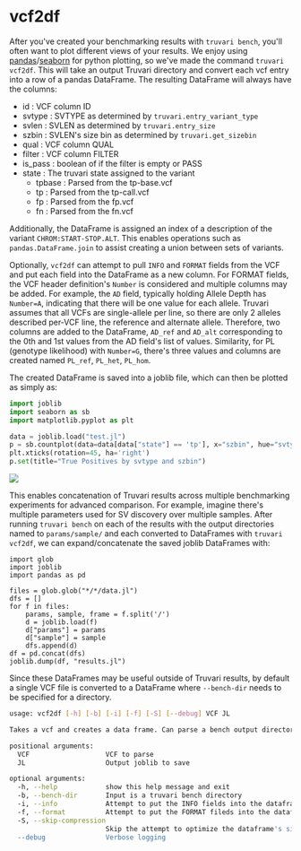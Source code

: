 # vcf2df

After you've created your benchmarking results with `truvari bench`, you'll often want to plot different views of your results. We enjoy using [pandas](https://pandas.pydata.org/)/[seaborn](https://seaborn.pydata.org/) for python plotting, so we've made the command `truvari vcf2df`. This will take an output Truvari directory and convert each vcf entry into a row of a pandas DataFrame. The resulting DataFrame will always have the columns:
* id : VCF column ID
* svtype : SVTYPE as determined by `truvari.entry_variant_type`
* svlen : SVLEN as determined by `truvari.entry_size`
* szbin : SVLEN's size bin as determined by `truvari.get_sizebin`
* qual : VCF column QUAL
* filter : VCF column FILTER
* is_pass : boolean of if the filter is empty or PASS
* state : The truvari state assigned to the variant 
    * tpbase : Parsed from the tp-base.vcf
    * tp : Parsed from the tp-call.vcf
    * fp : Parsed from the fp.vcf
    * fn : Parsed from the fn.vcf

Additionally, the DataFrame is assigned an index of a description of the variant `CHROM:START-STOP.ALT`. This enables operations such as `pandas.DataFrame.join` to assist creating a union between sets of variants. 

Optionally, `vcf2df` can attempt to pull `INFO` and `FORMAT` fields from the VCF and put each field into the DataFrame as a new column. For FORMAT fields, the VCF header definition's `Number` is considered and multiple columns may be added. For example, the `AD` field, typically holding Allele Depth has `Number=A`, indicating that there will be one value for each allele. Truvari assumes that all VCFs are single-allele per line, so there are only 2 alleles described per-VCF line, the reference and alternate allele. Therefore, two columns are added to the DataFrame, `AD_ref` and `AD_alt` corresponding to the 0th and 1st values from the AD field's list of values. Similarity, for PL (genotype likelihood) with `Number=G`, there's three values and columns are created named `PL_ref`, `PL_het`, `PL_hom`. 

The created DataFrame is saved into a joblib file, which can then be plotted as simply as:
```python
import joblib
import seaborn as sb
import matplotlib.pyplot as plt

data = joblib.load("test.jl")
p = sb.countplot(data=data[data["state"] == 'tp'], x="szbin", hue="svtype", hue_order=["DEL", "INS"])
plt.xticks(rotation=45, ha='right')
p.set(title="True Positives by svtype and szbin")
```
![](https://github.com/spiralgenetics/truvari/blob/develop/imgs/truv2df_example.png)

This enables concatenation of Truvari results across multiple benchmarking experiments for advanced comparison. For example, imagine there's multiple parameters used for SV discovery over multiple samples. After running `truvari bench` on each of the results with the output directories named to `params/sample/` and each converted to DataFrames with `truvari vcf2df`, we can expand/concatenate the saved joblib DataFrames with:

```
import glob
import joblib
import pandas as pd

files = glob.glob("*/*/data.jl")
dfs = []
for f in files:
    params, sample, frame = f.split('/')
    d = joblib.load(f)
    d["params"] = params
    d["sample"] = sample
    dfs.append(d)
df = pd.concat(dfs)
joblib.dump(df, "results.jl")
```

Since these DataFrames may be useful outside of Truvari results, by default a single VCF file is converted to a DataFrame where `--bench-dir` needs to be specified for a directory.

```bash
usage: vcf2df [-h] [-b] [-i] [-f] [-S] [--debug] VCF JL

Takes a vcf and creates a data frame. Can parse a bench output directory

positional arguments:
  VCF                   VCF to parse
  JL                    Output joblib to save

optional arguments:
  -h, --help            show this help message and exit
  -b, --bench-dir       Input is a truvari bench directory
  -i, --info            Attempt to put the INFO fields into the dataframe
  -f, --format          Attempt to put the FORMAT fileds into the dataframe
  -S, --skip-compression
                        Skip the attempt to optimize the dataframe's size
  --debug               Verbose logging
```